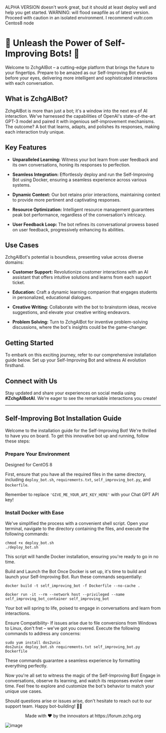 ALPHA VERSION doesn't work great, but it should at least deploy well and help you get started.  WARNING: will flood swapfile as of latest version.  Proceed with caution in an isolated environment.  I recommend vultr.com Centos8 node

# 🌟 Unleash the Power of Self-Improving Bots! 🚀

Welcome to ZchgAIBot – a cutting-edge platform that brings the future to your fingertips. Prepare to be amazed as our Self-Improving Bot evolves before your eyes, delivering more intelligent and sophisticated interactions with each conversation.

## What is ZchgAIBot?

ZchgAIBot is more than just a bot; it's a window into the next era of AI interaction. We've harnessed the capabilities of OpenAI's state-of-the-art GPT-3 model and paired it with ingenious self-improvement mechanisms. The outcome? A bot that learns, adapts, and polishes its responses, making each interaction truly unique.

## Key Features

- **Unparalleled Learning:** Witness your bot learn from user feedback and its own conversations, honing its responses to perfection.
  
- **Seamless Integration:** Effortlessly deploy and run the Self-Improving Bot using Docker, ensuring a seamless experience across various systems.

- **Dynamic Context:** Our bot retains prior interactions, maintaining context to provide more pertinent and captivating responses.

- **Resource Optimization:** Intelligent resource management guarantees peak bot performance, regardless of the conversation's intricacy.

- **User Feedback Loop:** The bot refines its conversational prowess based on user feedback, progressively enhancing its abilities.

## Use Cases

ZchgAIBot's potential is boundless, presenting value across diverse domains:

- **Customer Support:** Revolutionize customer interactions with an AI assistant that offers intuitive solutions and learns from each support ticket.

- **Education:** Craft a dynamic learning companion that engages students in personalized, educational dialogues.

- **Creative Writing:** Collaborate with the bot to brainstorm ideas, receive suggestions, and elevate your creative writing endeavors.

- **Problem Solving:** Turn to ZchgAIBot for inventive problem-solving discussions, where the bot's insights could be the game-changer.

## Getting Started

To embark on this exciting journey, refer to our comprehensive installation guide below. Set up your Self-Improving Bot and witness AI evolution firsthand.

## Connect with Us

Stay updated and share your experiences on social media using **#ZchgAIBotAI**. We're eager to see the remarkable interactions you create!

---

## Self-Improving Bot Installation Guide

Welcome to the installation guide for the Self-Improving Bot! We're thrilled to have you on board. To get this innovative bot up and running, follow these steps:

### Prepare Your Environment

Designed for CentOS 8

First, ensure that you have all the required files in the same directory, including `deploy_bot.sh`, `requirements.txt`, `self_improving_bot.py`, and `Dockerfile`.

Remember to replace `'GIVE_ME_YOUR_API_KEY_HERE'` with your Chat GPT API key!

### Install Docker with Ease

We've simplified the process with a convenient shell script. Open your terminal, navigate to the directory containing the files, and execute the following commands:

```shell
chmod +x deploy_bot.sh
./deploy_bot.sh
```
This script will handle Docker installation, ensuring you're ready to go in no time.

Build and Launch the Bot
Once Docker is set up, it's time to build and launch your Self-Improving Bot. Run these commands sequentially:

```shell
docker build -t self_improving_bot -f Dockerfile --no-cache .
```

```shell
docker run -it --rm --network host --privileged --name self_improving_bot_container self_improving_bot
```

Your bot will spring to life, poised to engage in conversations and learn from interactions.

Ensure Compatibility-
If issues arise due to file conversions from Windows to Linux, don't fret – we've got you covered. Execute the following commands to address any concerns:

```shell
sudo yum install dos2unix
dos2unix deploy_bot.sh requirements.txt self_improving_bot.py Dockerfile
```

These commands guarantee a seamless experience by formatting everything perfectly.

Now you're all set to witness the magic of the Self-Improving Bot! Engage in conversations, observe its learning, and watch its responses evolve over time. Feel free to explore and customize the bot's behavior to match your unique use cases.

Should questions arise or issues arise, don't hesitate to reach out to our support team. Happy bot-building! 🤖🌟

<p align="center">
  Made with ❤️ by the innovators at https://forum.zchg.org
</p>

![image](https://github.com/ZCHGorg/ChatAI/assets/24325826/04302ee3-0617-4272-a072-8ce6267488a0)

